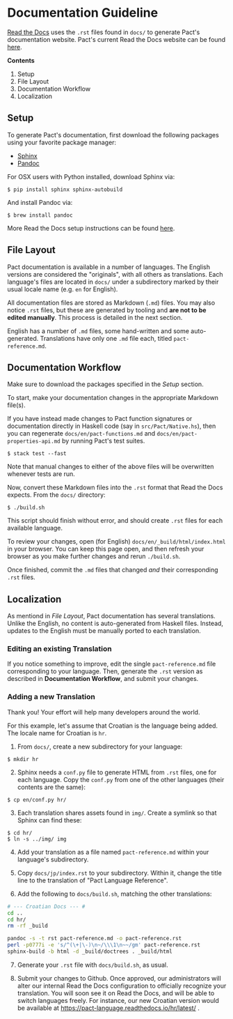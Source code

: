 # Documentation Guideline

[Read the Docs](https://readthedocs.org/) uses the `.rst` files found in `docs/` to generate Pact's
documentation website. Pact's current Read the Docs website can be found [here](http://pact-language.readthedocs.io/en/latest/pact-reference.html).

**Contents**

1. Setup
2. File Layout
3. Documentation Workflow
4. Localization

## Setup

To generate Pact's documentation, first download the following packages using your favorite package manager:

* [Sphinx](http://www.sphinx-doc.org/en/master/)
* [Pandoc](https://pandoc.org/installing.html)

For OSX users with Python installed, download Sphinx via:

```
$ pip install sphinx sphinx-autobuild
```

And install Pandoc via:

```
$ brew install pandoc
```

More Read the Docs setup instructions can be found [here](http://docs.readthedocs.io/en/latest/getting_started.html).

## File Layout

Pact documentation is available in a number of languages. The English versions
are considered the "originals", with all others as translations. Each language's
files are located in `docs/` under a subdirectory marked by their usual locale
name (e.g. `en` for English).

All documentation files are stored as Markdown (`.md`) files. You may also notice
`.rst` files, but these are generated by tooling and **are not to be edited manually**.
This process is detailed in the next section.

English has a number of `.md` files, some hand-written and some auto-generated.
Translations have only one `.md` file each, titled `pact-reference.md`.

## Documentation Workflow

Make sure to download the packages specified in the *Setup* section.

To start, make your documentation changes in the appropriate Markdown file(s).

If you have instead made changes to Pact function signatures or documentation
directly in Haskell code (say in `src/Pact/Native.hs`), then you can regenerate
`docs/en/pact-functions.md` and `docs/en/pact-properties-api.md` by running Pact's test suites.

```
$ stack test --fast
```

Note that manual changes to either of the above files will be overwritten
whenever tests are run.

Now, convert these Markdown files into the `.rst` format that Read the Docs expects.
From the `docs/` directory:

```
$ ./build.sh
```

This script should finish without error, and should create `.rst` files for each available language.

To review your changes, open (for English) `docs/en/_build/html/index.html` in your browser.
You can keep this page open, and then refresh your browser as you make further changes
and rerun `./build.sh`.

Once finished, commit the `.md` files that changed *and* their corresponding `.rst` files.

## Localization

As mentiond in *File Layout*, Pact documentation has several translations.
Unlike the English, no content is auto-generated from Haskell files.
Instead, updates to the English must be manually ported to each translation.

### Editing an existing Translation

If you notice something to improve, edit the single `pact-reference.md` file corresponding
to your language. Then, generate the `.rst` version as described in **Documentation Workflow**,
and submit your changes.

### Adding a new Translation

Thank you! Your effort will help many developers around the world.

For this example, let's assume that Croatian is the language being added.
The locale name for Croatian is `hr`.

1. From `docs/`, create a new subdirectory for your language:

```
$ mkdir hr
```

2. Sphinx needs a `conf.py` file to generate HTML from `.rst` files, one for each language.
   Copy the `conf.py` from one of the other languages (their contents are the same):

```
$ cp en/conf.py hr/
```

3. Each translation shares assets found in `img/`. Create a symlink so that
   Sphinx can find these:

```
$ cd hr/
$ ln -s ../img/ img
```

4. Add your translation as a file named `pact-reference.md` within your language's subdirectory.

5. Copy `docs/jp/index.rst` to your subdirectory. Within it, change the title line
   to the translation of "Pact Language Reference".

6. Add the following to `docs/build.sh`, matching the other translations:

```bash
# --- Croatian Docs --- #
cd ..
cd hr/
rm -rf _build

pandoc -s -t rst pact-reference.md -o pact-reference.rst
perl -p0777i -e 's/^(\+|\-)\n~/\\\1\n~~/gm' pact-reference.rst
sphinx-build -b html -d _build/doctrees . _build/html
```

7. Generate your `.rst` file with `docs/build.sh`, as usual.

8. Submit your changes to Github. Once approved, our administrators will alter
   our internal Read the Docs configuration to officially recognize your
   translation. You will soon see it on Read the Docs, and will be able to switch
   languages freely. For instance, our new Croatian version would be available
   at https://pact-language.readthedocs.io/hr/latest/ .
